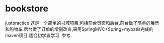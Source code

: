 # bookstore
justpractice
这是一个简单的书城项目,包括前台页面和后台,前台做了简单的展示和购物车,后台做了订单的增删改查,采用SpringMVC+Spring+mybatis完成的maven项目,适合初学者学习.
参考.
